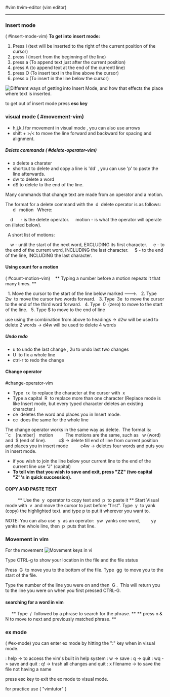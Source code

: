 
#vim
#vim-editor
(vim editor)

---

### Insert mode 
( #insert-mode-vim)
**To get into insert mode:**

1. Press i (text will be inserted to the right of the current position of the cursor)
2. press I (insert from the beginning of the line)
3. press a (To append text just after the current position)
4. press A (to append text at the end of the currentl line)
5. press O (To insert text in the line above the cursor)
6. press o (To insert in the line below the cursor)

![Different ways of getting into Insert Mode, and how that effects the place where text is inserted.](https://www.learnlinux.org.za/courses/build/images/diagram06.png)

to get out of insert mode press **esc key** 

### **visual mode** ( #movement-vim)

- h,j,k,l for movement in visual mode , you can also use arrows
- shift + >/<       to move the line forward and backward for spacing and alignment.

##### Delete commands ( #delete-operator-vim)
- x delete a charater 
- shortcut to delete and copy a line is 'dd' , you can use 'p' to paste the line afterwards.
- dw to delete a word
- d$ to delete to the end of the line.

Many commands that change text are made from an operator and a motion.

  The format for a delete command with the  d  delete operator is as follows:
        d   motion
   Where:

    d      - is the delete operator.
    motion - is what the operator will operate on (listed below).

  A short list of motions:

    w - until the start of the next word, EXCLUDING its first character.
    e - to the end of the current word, INCLUDING the last character.
    $ - to the end of the line, INCLUDING the last character.

#### Using count for a motion 
( #count-motion-vim)
   ** Typing a number before a motion repeats it that many times. **

  1. Move the cursor to the start of the line below marked --->.
  2. Type  2w  to move the cursor two words forward.
  3. Type  3e  to move the cursor to the end of the third word forward.
  4. Type  0  (zero) to move to the start of the line.
  5. Type $  to move to the end of line

use using the combination from above to headings
-> d2w will be used to delete 2 words 
-> d4w will be used to delete 4 words

##### Undo redo
- u to undo the last change , 2u to undo last two changes
- U  to fix a whole line
- ctrl-r to redo the change

#### Change operator
#change-operator-vim

- Type  rx  to replace the character at the cursor with  x
- Type a capital  R  to replace more than one character (Replace mode is like Insert mode, but every typed character deletes an existing character.)
- ce  deletes the word and places you in Insert mode.
- cc  does the same for the whole line

The change operator works in the same way as delete.  The format is:
         ``c    [number]   motion
         The motions are the same, such as   w (word) and  $ (end of line).
         c$ -> delete till end of line from current position and places you in insert mode
         c4w -> deletes four words and puts you in insert mode.
         
- if you wish to join the line below your current line to the end of the current line use "J" (capital)
- **To tell vim that you wish to save and exit, press "ZZ" (two capital "Z"'s in quick succession).**

#### COPY AND PASTE TEXT
          ** Use the  y  operator to copy text and  p  to paste it **
Start Visual mode with  v  and move the cursor to just before "first".
Type  y  to yank (copy) the highlighted text. and type p to put it wherever you want to.

NOTE: You can also use  y  as an operator:  yw  yanks one word,
           yy  yanks the whole line, then  p  puts that line.


### Movement in vim

For the movement 
![Movement keys in vi](https://www.learnlinux.org.za/courses/build/images/diagram03.png)

Type CTRL-g to show your location in the file and the file status

Press  G  to move you to the bottom of the file.
Type  gg  to move you to the start of the file.

Type the number of the line you were on and then  G .  This will
return you to the line you were on when you first pressed CTRL-G.

#### searching for a word in vim
     ** Type  /  followed by a phrase to search for the phrase. **
     ** press n & N to move to next and previously matched phrase. **

### ex mode
( #ex-mode)
you can enter ex mode  by hitting the ":" key when in visual mode.

: help -> to access the vim's built in help system
: w      -> save
: q       -> quit
: wq    -> save and quit
: q!      -> trash all changes and quit
: x filename -> to save the file not having a name

press esc key to exit the ex mode to visual mode.

for practice use ( "vimtutor" )
